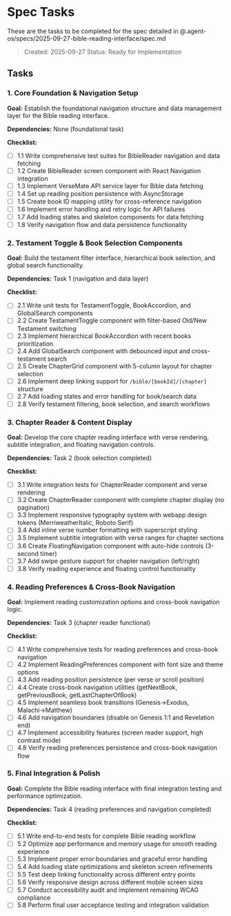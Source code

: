 # Spec Tasks

These are the tasks to be completed for the spec detailed in @.agent-os/specs/2025-09-27-bible-reading-interface/spec.md

> Created: 2025-09-27
> Status: Ready for Implementation

## Tasks

### 1. Core Foundation & Navigation Setup

**Goal:** Establish the foundational navigation structure and data management layer for the Bible reading interface.

**Dependencies:** None (foundational task)

**Checklist:**
- [ ] 1.1 Write comprehensive test suites for BibleReader navigation and data fetching
- [ ] 1.2 Create BibleReader screen component with React Navigation integration
- [ ] 1.3 Implement VerseMate API service layer for Bible data fetching
- [ ] 1.4 Set up reading position persistence with AsyncStorage
- [ ] 1.5 Create book ID mapping utility for cross-reference navigation
- [ ] 1.6 Implement error handling and retry logic for API failures
- [ ] 1.7 Add loading states and skeleton components for data fetching
- [ ] 1.8 Verify navigation flow and data persistence functionality

### 2. Testament Toggle & Book Selection Components

**Goal:** Build the testament filter interface, hierarchical book selection, and global search functionality.

**Dependencies:** Task 1 (navigation and data layer)

**Checklist:**
- [ ] 2.1 Write unit tests for TestamentToggle, BookAccordion, and GlobalSearch components
- [ ] 2.2 Create TestamentToggle component with filter-based Old/New Testament switching
- [ ] 2.3 Implement hierarchical BookAccordion with recent books prioritization
- [ ] 2.4 Add GlobalSearch component with debounced input and cross-testament search
- [ ] 2.5 Create ChapterGrid component with 5-column layout for chapter selection
- [ ] 2.6 Implement deep linking support for `/bible/[bookId]/[chapter]` structure
- [ ] 2.7 Add loading states and error handling for book/search data
- [ ] 2.8 Verify testament filtering, book selection, and search workflows

### 3. Chapter Reader & Content Display

**Goal:** Develop the core chapter reading interface with verse rendering, subtitle integration, and floating navigation controls.

**Dependencies:** Task 2 (book selection completed)

**Checklist:**
- [ ] 3.1 Write integration tests for ChapterReader component and verse rendering
- [ ] 3.2 Create ChapterReader component with complete chapter display (no pagination)
- [ ] 3.3 Implement responsive typography system with webapp design tokens (MerriweatherItalic, Roboto Serif)
- [ ] 3.4 Add inline verse number formatting with superscript styling
- [ ] 3.5 Implement subtitle integration with verse ranges for chapter sections
- [ ] 3.6 Create FloatingNavigation component with auto-hide controls (3-second timer)
- [ ] 3.7 Add swipe gesture support for chapter navigation (left/right)
- [ ] 3.8 Verify reading experience and floating control functionality

### 4. Reading Preferences & Cross-Book Navigation

**Goal:** Implement reading customization options and cross-book navigation logic.

**Dependencies:** Task 3 (chapter reader functional)

**Checklist:**
- [ ] 4.1 Write comprehensive tests for reading preferences and cross-book navigation
- [ ] 4.2 Implement ReadingPreferences component with font size and theme options
- [ ] 4.3 Add reading position persistence (per verse or scroll position)
- [ ] 4.4 Create cross-book navigation utilities (getNextBook, getPreviousBook, getLastChapterOfBook)
- [ ] 4.5 Implement seamless book transitions (Genesis→Exodus, Malachi→Matthew)
- [ ] 4.6 Add navigation boundaries (disable on Genesis 1:1 and Revelation end)
- [ ] 4.7 Implement accessibility features (screen reader support, high contrast mode)
- [ ] 4.8 Verify reading preferences persistence and cross-book navigation flow

### 5. Final Integration & Polish

**Goal:** Complete the Bible reading interface with final integration testing and performance optimization.

**Dependencies:** Task 4 (reading preferences and navigation completed)

**Checklist:**
- [ ] 5.1 Write end-to-end tests for complete Bible reading workflow
- [ ] 5.2 Optimize app performance and memory usage for smooth reading experience
- [ ] 5.3 Implement proper error boundaries and graceful error handling
- [ ] 5.4 Add loading state optimizations and skeleton screen refinements
- [ ] 5.5 Test deep linking functionality across different entry points
- [ ] 5.6 Verify responsive design across different mobile screen sizes
- [ ] 5.7 Conduct accessibility audit and implement remaining WCAG compliance
- [ ] 5.8 Perform final user acceptance testing and integration validation